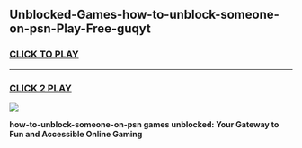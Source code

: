 
## Unblocked-Games-how-to-unblock-someone-on-psn-Play-Free-guqyt
<h3>
<a href="https://premium76.site?title=how-to-unblock-someone-on-psn&ref=19M">CLICK TO PLAY</a></h3>
<hr>

<h3>
<a href="https://premium76.site?title=how-to-unblock-someone-on-psn&ref=19M">CLICK 2 PLAY</a>
  
</h3>

<a href="https://premium76.site?title=how-to-unblock-someone-on-psn&ref=19M"><img src="https://clearcache.store/games.png"></a>


**how-to-unblock-someone-on-psn games unblocked: Your Gateway to Fun and Accessible Online Gaming**
